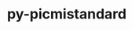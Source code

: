 ---
title: "py-picmistandard"
layout: cache
categories: [package, v0.21.1]
meta: {"versions": ["0.25.0"], "compilers": ["gcc@=11.4.0", "gcc@=9.4.0", "oneapi@=2023.2.0"], "oss": ["ubuntu20.04"], "platforms": ["linux"], "targets": ["neoverse_v1", "ppc64le", "x86_64_v3"], "stacks": ["e4s", "e4s-neoverse_v1", "e4s-oneapi", "e4s-power", "root"], "num_specs": 4, "num_specs_by_stack": {"e4s-neoverse_v1": 1, "root": 4, "e4s-power": 1, "e4s": 1, "e4s-oneapi": 1}}
spec_details: [{"hash": "emi47d23y2hvcc2ecnj5cm4zko2sqws6", "compiler": "gcc@=11.4.0", "versions": ["0.25.0"], "os": "ubuntu20.04", "platform": "linux", "target": "neoverse_v1", "variants": ["build_system=python_pip"], "stacks": ["e4s-neoverse_v1", "root"], "size": "-", "tarball": "https://binaries.spack.io/v0.21.1/build_cache/linux-ubuntu20.04-neoverse_v1/gcc-11.4.0/py-picmistandard-0.25.0/linux-ubuntu20.04-neoverse_v1-gcc-11.4.0-py-picmistandard-0.25.0-emi47d23y2hvcc2ecnj5cm4zko2sqws6.spack"}, {"hash": "fkvn5nfguz37azsdop7iwse5va5quina", "compiler": "gcc@=9.4.0", "versions": ["0.25.0"], "os": "ubuntu20.04", "platform": "linux", "target": "ppc64le", "variants": ["build_system=python_pip"], "stacks": ["e4s-power", "root"], "size": "-", "tarball": "https://binaries.spack.io/v0.21.1/build_cache/linux-ubuntu20.04-ppc64le/gcc-9.4.0/py-picmistandard-0.25.0/linux-ubuntu20.04-ppc64le-gcc-9.4.0-py-picmistandard-0.25.0-fkvn5nfguz37azsdop7iwse5va5quina.spack"}, {"hash": "4z3i45nra7ps5o7wexewo5htijazgjgi", "compiler": "gcc@=11.4.0", "versions": ["0.25.0"], "os": "ubuntu20.04", "platform": "linux", "target": "x86_64_v3", "variants": ["build_system=python_pip"], "stacks": ["e4s", "root"], "size": "-", "tarball": "https://binaries.spack.io/v0.21.1/build_cache/linux-ubuntu20.04-x86_64_v3/gcc-11.4.0/py-picmistandard-0.25.0/linux-ubuntu20.04-x86_64_v3-gcc-11.4.0-py-picmistandard-0.25.0-4z3i45nra7ps5o7wexewo5htijazgjgi.spack"}, {"hash": "4sky33ff6inmayy66rdkstmj2bjsmex2", "compiler": "oneapi@=2023.2.0", "versions": ["0.25.0"], "os": "ubuntu20.04", "platform": "linux", "target": "x86_64_v3", "variants": ["build_system=python_pip"], "stacks": ["root", "e4s-oneapi"], "size": "-", "tarball": "https://binaries.spack.io/v0.21.1/build_cache/linux-ubuntu20.04-x86_64_v3/oneapi-2023.2.0/py-picmistandard-0.25.0/linux-ubuntu20.04-x86_64_v3-oneapi-2023.2.0-py-picmistandard-0.25.0-4sky33ff6inmayy66rdkstmj2bjsmex2.spack"}]
---